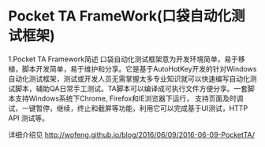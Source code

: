 # Pocket TA FrameWork(口袋自动化测试框架)
1.Pocket TA Framework简述
口袋自动化测试框架意为开发环境简单，易于移植，脚本开发简单，易于维护和分享。它是基于AutoHotKey开发的针对Windows自动化测试框架，测试或开发人员无需掌握太多专业知识就可以快速编写自动化测试脚本，辅助QA日常手工测试。TA脚本可以编译成可执行文件方便分享。一套脚本支持Windows系统下Chrome, Firefox和IE浏览器下运行， 支持页面及时调试，一键暂停，继续，终止和截屏等功能，利用它可以完成基于UI测试，HTTP API 测试等。

详细介绍见 http://wofeng.github.io/blog/2016/06/09/2016-06-09-PocketTA/
